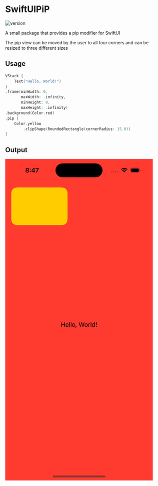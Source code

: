 # SwiftUIPiP
![version](https://img.shields.io/github/v/tag/kemkriszt/SwiftUIPiP?label=version)

A small package that provides a pip modifier for SwiftUI

The pip view can be moved by the user to all four corners and can be resized to three different sizes

## Usage

```swift
VStack {
    Text("Hello, World!")
}
.frame(minWidth: 0,
       maxWidth: .infinity, 
       minHeight: 0, 
       maxHeight: .infinity)
.background(Color.red)
.pip {
    Color.yellow
        .clipShape(RoundedRectangle(cornerRadius: 15.0))
}
```

## Output

![Preview](./preview.gif)
